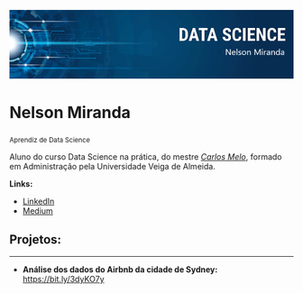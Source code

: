<p align="center">
  <img src="banner.png" >
</p>

# Nelson Miranda
<sub>Aprendiz de Data Science</sub>

Aluno do curso Data Science na prática, do mestre [*Carlos Melo*](http://sigmoidal.ai), formado em Administração pela Universidade Veiga de Almeida.


**Links:**
* [LinkedIn](https://www.linkedin.com/in/nelsontmiranda)
* [Medium](https://medium.com/@tnelsonmiranda)

## Projetos:

---
* **Análise dos dados do Airbnb da cidade de Sydney:** https://bit.ly/3dyKO7y


